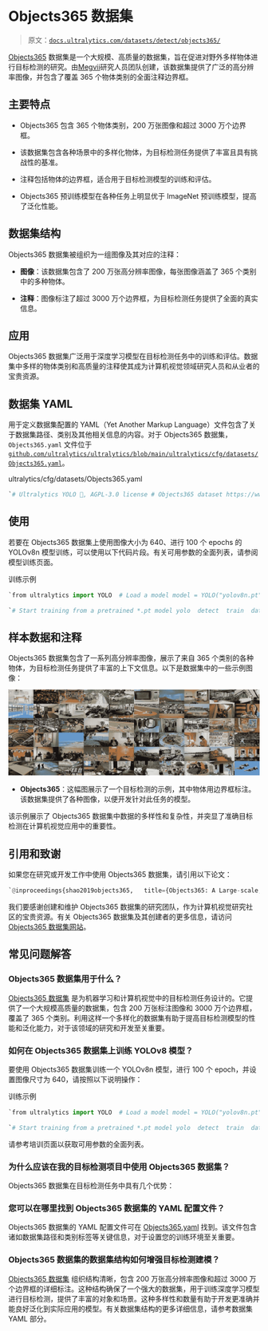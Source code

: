 # Objects365 数据集

> 原文：[`docs.ultralytics.com/datasets/detect/objects365/`](https://docs.ultralytics.com/datasets/detect/objects365/)

[Objects365](https://www.objects365.org/) 数据集是一个大规模、高质量的数据集，旨在促进对野外多样物体进行目标检测的研究。由[Megvii](https://en.megvii.com/)研究人员团队创建，该数据集提供了广泛的高分辨率图像，并包含了覆盖 365 个物体类别的全面注释边界框。

## 主要特点

+   Objects365 包含 365 个物体类别，200 万张图像和超过 3000 万个边界框。

+   该数据集包含各种场景中的多样化物体，为目标检测任务提供了丰富且具有挑战性的基准。

+   注释包括物体的边界框，适合用于目标检测模型的训练和评估。

+   Objects365 预训练模型在各种任务上明显优于 ImageNet 预训练模型，提高了泛化性能。

## 数据集结构

Objects365 数据集被组织为一组图像及其对应的注释：

+   **图像**：该数据集包含了 200 万张高分辨率图像，每张图像涵盖了 365 个类别中的多种物体。

+   **注释**：图像标注了超过 3000 万个边界框，为目标检测任务提供了全面的真实信息。

## 应用

Objects365 数据集广泛用于深度学习模型在目标检测任务中的训练和评估。数据集中多样的物体类别和高质量的注释使其成为计算机视觉领域研究人员和从业者的宝贵资源。

## 数据集 YAML

用于定义数据集配置的 YAML（Yet Another Markup Language）文件包含了关于数据集路径、类别及其他相关信息的内容。对于 Objects365 数据集，`Objects365.yaml` 文件位于[`github.com/ultralytics/ultralytics/blob/main/ultralytics/cfg/datasets/Objects365.yaml`](https://github.com/ultralytics/ultralytics/blob/main/ultralytics/cfg/datasets/Objects365.yaml)。

ultralytics/cfg/datasets/Objects365.yaml

```py
`# Ultralytics YOLO 🚀, AGPL-3.0 license # Objects365 dataset https://www.objects365.org/ by Megvii # Documentation: https://docs.ultralytics.com/datasets/detect/objects365/ # Example usage: yolo train data=Objects365.yaml # parent # ├── ultralytics # └── datasets #     └── Objects365  ← downloads here (712 GB = 367G data + 345G zips)  # Train/val/test sets as 1) dir: path/to/imgs, 2) file: path/to/imgs.txt, or 3) list: [path/to/imgs1, path/to/imgs2, ..] path:  ../datasets/Objects365  # dataset root dir train:  images/train  # train images (relative to 'path') 1742289 images val:  images/val  # val images (relative to 'path') 80000 images test:  # test images (optional)  # Classes names:   0:  Person   1:  Sneakers   2:  Chair   3:  Other Shoes   4:  Hat   5:  Car   6:  Lamp   7:  Glasses   8:  Bottle   9:  Desk   10:  Cup   11:  Street Lights   12:  Cabinet/shelf   13:  Handbag/Satchel   14:  Bracelet   15:  Plate   16:  Picture/Frame   17:  Helmet   18:  Book   19:  Gloves   20:  Storage box   21:  Boat   22:  Leather Shoes   23:  Flower   24:  Bench   25:  Potted Plant   26:  Bowl/Basin   27:  Flag   28:  Pillow   29:  Boots   30:  Vase   31:  Microphone   32:  Necklace   33:  Ring   34:  SUV   35:  Wine Glass   36:  Belt   37:  Monitor/TV   38:  Backpack   39:  Umbrella   40:  Traffic Light   41:  Speaker   42:  Watch   43:  Tie   44:  Trash bin Can   45:  Slippers   46:  Bicycle   47:  Stool   48:  Barrel/bucket   49:  Van   50:  Couch   51:  Sandals   52:  Basket   53:  Drum   54:  Pen/Pencil   55:  Bus   56:  Wild Bird   57:  High Heels   58:  Motorcycle   59:  Guitar   60:  Carpet   61:  Cell Phone   62:  Bread   63:  Camera   64:  Canned   65:  Truck   66:  Traffic cone   67:  Cymbal   68:  Lifesaver   69:  Towel   70:  Stuffed Toy   71:  Candle   72:  Sailboat   73:  Laptop   74:  Awning   75:  Bed   76:  Faucet   77:  Tent   78:  Horse   79:  Mirror   80:  Power outlet   81:  Sink   82:  Apple   83:  Air Conditioner   84:  Knife   85:  Hockey Stick   86:  Paddle   87:  Pickup Truck   88:  Fork   89:  Traffic Sign   90:  Balloon   91:  Tripod   92:  Dog   93:  Spoon   94:  Clock   95:  Pot   96:  Cow   97:  Cake   98:  Dinning Table   99:  Sheep   100:  Hanger   101:  Blackboard/Whiteboard   102:  Napkin   103:  Other Fish   104:  Orange/Tangerine   105:  Toiletry   106:  Keyboard   107:  Tomato   108:  Lantern   109:  Machinery Vehicle   110:  Fan   111:  Green Vegetables   112:  Banana   113:  Baseball Glove   114:  Airplane   115:  Mouse   116:  Train   117:  Pumpkin   118:  Soccer   119:  Skiboard   120:  Luggage   121:  Nightstand   122:  Tea pot   123:  Telephone   124:  Trolley   125:  Head Phone   126:  Sports Car   127:  Stop Sign   128:  Dessert   129:  Scooter   130:  Stroller   131:  Crane   132:  Remote   133:  Refrigerator   134:  Oven   135:  Lemon   136:  Duck   137:  Baseball Bat   138:  Surveillance Camera   139:  Cat   140:  Jug   141:  Broccoli   142:  Piano   143:  Pizza   144:  Elephant   145:  Skateboard   146:  Surfboard   147:  Gun   148:  Skating and Skiing shoes   149:  Gas stove   150:  Donut   151:  Bow Tie   152:  Carrot   153:  Toilet   154:  Kite   155:  Strawberry   156:  Other Balls   157:  Shovel   158:  Pepper   159:  Computer Box   160:  Toilet Paper   161:  Cleaning Products   162:  Chopsticks   163:  Microwave   164:  Pigeon   165:  Baseball   166:  Cutting/chopping Board   167:  Coffee Table   168:  Side Table   169:  Scissors   170:  Marker   171:  Pie   172:  Ladder   173:  Snowboard   174:  Cookies   175:  Radiator   176:  Fire Hydrant   177:  Basketball   178:  Zebra   179:  Grape   180:  Giraffe   181:  Potato   182:  Sausage   183:  Tricycle   184:  Violin   185:  Egg   186:  Fire Extinguisher   187:  Candy   188:  Fire Truck   189:  Billiards   190:  Converter   191:  Bathtub   192:  Wheelchair   193:  Golf Club   194:  Briefcase   195:  Cucumber   196:  Cigar/Cigarette   197:  Paint Brush   198:  Pear   199:  Heavy Truck   200:  Hamburger   201:  Extractor   202:  Extension Cord   203:  Tong   204:  Tennis Racket   205:  Folder   206:  American Football   207:  earphone   208:  Mask   209:  Kettle   210:  Tennis   211:  Ship   212:  Swing   213:  Coffee Machine   214:  Slide   215:  Carriage   216:  Onion   217:  Green beans   218:  Projector   219:  Frisbee   220:  Washing Machine/Drying Machine   221:  Chicken   222:  Printer   223:  Watermelon   224:  Saxophone   225:  Tissue   226:  Toothbrush   227:  Ice cream   228:  Hot-air balloon   229:  Cello   230:  French Fries   231:  Scale   232:  Trophy   233:  Cabbage   234:  Hot dog   235:  Blender   236:  Peach   237:  Rice   238:  Wallet/Purse   239:  Volleyball   240:  Deer   241:  Goose   242:  Tape   243:  Tablet   244:  Cosmetics   245:  Trumpet   246:  Pineapple   247:  Golf Ball   248:  Ambulance   249:  Parking meter   250:  Mango   251:  Key   252:  Hurdle   253:  Fishing Rod   254:  Medal   255:  Flute   256:  Brush   257:  Penguin   258:  Megaphone   259:  Corn   260:  Lettuce   261:  Garlic   262:  Swan   263:  Helicopter   264:  Green Onion   265:  Sandwich   266:  Nuts   267:  Speed Limit Sign   268:  Induction Cooker   269:  Broom   270:  Trombone   271:  Plum   272:  Rickshaw   273:  Goldfish   274:  Kiwi fruit   275:  Router/modem   276:  Poker Card   277:  Toaster   278:  Shrimp   279:  Sushi   280:  Cheese   281:  Notepaper   282:  Cherry   283:  Pliers   284:  CD   285:  Pasta   286:  Hammer   287:  Cue   288:  Avocado   289:  Hamimelon   290:  Flask   291:  Mushroom   292:  Screwdriver   293:  Soap   294:  Recorder   295:  Bear   296:  Eggplant   297:  Board Eraser   298:  Coconut   299:  Tape Measure/Ruler   300:  Pig   301:  Showerhead   302:  Globe   303:  Chips   304:  Steak   305:  Crosswalk Sign   306:  Stapler   307:  Camel   308:  Formula 1   309:  Pomegranate   310:  Dishwasher   311:  Crab   312:  Hoverboard   313:  Meat ball   314:  Rice Cooker   315:  Tuba   316:  Calculator   317:  Papaya   318:  Antelope   319:  Parrot   320:  Seal   321:  Butterfly   322:  Dumbbell   323:  Donkey   324:  Lion   325:  Urinal   326:  Dolphin   327:  Electric Drill   328:  Hair Dryer   329:  Egg tart   330:  Jellyfish   331:  Treadmill   332:  Lighter   333:  Grapefruit   334:  Game board   335:  Mop   336:  Radish   337:  Baozi   338:  Target   339:  French   340:  Spring Rolls   341:  Monkey   342:  Rabbit   343:  Pencil Case   344:  Yak   345:  Red Cabbage   346:  Binoculars   347:  Asparagus   348:  Barbell   349:  Scallop   350:  Noddles   351:  Comb   352:  Dumpling   353:  Oyster   354:  Table Tennis paddle   355:  Cosmetics Brush/Eyeliner Pencil   356:  Chainsaw   357:  Eraser   358:  Lobster   359:  Durian   360:  Okra   361:  Lipstick   362:  Cosmetics Mirror   363:  Curling   364:  Table Tennis  # Download script/URL (optional) --------------------------------------------------------------------------------------- download:  |   from tqdm import tqdm    from ultralytics.utils.checks import check_requirements   from ultralytics.utils.downloads import download   from ultralytics.utils.ops import xyxy2xywhn    import numpy as np   from pathlib import Path    check_requirements(('pycocotools>=2.0',))   from pycocotools.coco import COCO    # Make Directories   dir = Path(yaml['path'])  # dataset root dir   for p in 'images', 'labels':   (dir / p).mkdir(parents=True, exist_ok=True)   for q in 'train', 'val':   (dir / p / q).mkdir(parents=True, exist_ok=True)    # Train, Val Splits   for split, patches in [('train', 50 + 1), ('val', 43 + 1)]:   print(f"Processing {split} in {patches} patches ...")   images, labels = dir / 'images' / split, dir / 'labels' / split    # Download   url = f"https://dorc.ks3-cn-beijing.ksyun.com/data-set/2020Objects365%E6%95%B0%E6%8D%AE%E9%9B%86/{split}/"   if split == 'train':   download([f'{url}zhiyuan_objv2_{split}.tar.gz'], dir=dir)  # annotations json   download([f'{url}patch{i}.tar.gz' for i in range(patches)], dir=images, curl=True, threads=8)   elif split == 'val':   download([f'{url}zhiyuan_objv2_{split}.json'], dir=dir)  # annotations json   download([f'{url}images/v1/patch{i}.tar.gz' for i in range(15 + 1)], dir=images, curl=True, threads=8)   download([f'{url}images/v2/patch{i}.tar.gz' for i in range(16, patches)], dir=images, curl=True, threads=8)    # Move   for f in tqdm(images.rglob('*.jpg'), desc=f'Moving {split} images'):   f.rename(images / f.name)  # move to /images/{split}    # Labels   coco = COCO(dir / f'zhiyuan_objv2_{split}.json')   names = [x["name"] for x in coco.loadCats(coco.getCatIds())]   for cid, cat in enumerate(names):   catIds = coco.getCatIds(catNms=[cat])   imgIds = coco.getImgIds(catIds=catIds)   for im in tqdm(coco.loadImgs(imgIds), desc=f'Class {cid + 1}/{len(names)} {cat}'):   width, height = im["width"], im["height"]   path = Path(im["file_name"])  # image filename   try:   with open(labels / path.with_suffix('.txt').name, 'a') as file:   annIds = coco.getAnnIds(imgIds=im["id"], catIds=catIds, iscrowd=None)   for a in coco.loadAnns(annIds):   x, y, w, h = a['bbox']  # bounding box in xywh (xy top-left corner)   xyxy = np.array([x, y, x + w, y + h])[None]  # pixels(1,4)   x, y, w, h = xyxy2xywhn(xyxy, w=width, h=height, clip=True)[0]  # normalized and clipped   file.write(f"{cid} {x:.5f} {y:.5f} {w:.5f} {h:.5f}\n")   except Exception as e:   print(e)` 
```

## 使用

若要在 Objects365 数据集上使用图像大小为 640、进行 100 个 epochs 的 YOLOv8n 模型训练，可以使用以下代码片段。有关可用参数的全面列表，请参阅模型训练页面。

训练示例

```py
`from ultralytics import YOLO  # Load a model model = YOLO("yolov8n.pt")  # load a pretrained model (recommended for training)  # Train the model results = model.train(data="Objects365.yaml", epochs=100, imgsz=640)` 
```

```py
`# Start training from a pretrained *.pt model yolo  detect  train  data=Objects365.yaml  model=yolov8n.pt  epochs=100  imgsz=640` 
```

## 样本数据和注释

Objects365 数据集包含了一系列高分辨率图像，展示了来自 365 个类别的各种物体，为目标检测任务提供了丰富的上下文信息。以下是数据集中的一些示例图像：

![数据集示例图像](img/552add208d5a3ed48a5443d1a19aae5f.png)

+   **Objects365**：这幅图展示了一个目标检测的示例，其中物体用边界框标注。该数据集提供了各种图像，以便开发针对此任务的模型。

该示例展示了 Objects365 数据集中数据的多样性和复杂性，并突显了准确目标检测在计算机视觉应用中的重要性。

## 引用和致谢

如果您在研究或开发工作中使用 Objects365 数据集，请引用以下论文：

```py
`@inproceedings{shao2019objects365,   title={Objects365: A Large-scale, High-quality Dataset for Object Detection},   author={Shao, Shuai and Li, Zeming and Zhang, Tianyuan and Peng, Chao and Yu, Gang and Li, Jing and Zhang, Xiangyu and Sun, Jian},   booktitle={Proceedings of the IEEE/CVF International Conference on Computer Vision},   pages={8425--8434},   year={2019} }` 
```

我们要感谢创建和维护 Objects365 数据集的研究团队，作为计算机视觉研究社区的宝贵资源。有关 Objects365 数据集及其创建者的更多信息，请访问 [Objects365 数据集网站](https://www.objects365.org/)。

## 常见问题解答

### Objects365 数据集用于什么？

[Objects365 数据集](https://www.objects365.org/) 是为机器学习和计算机视觉中的目标检测任务设计的。它提供了一个大规模高质量的数据集，包含 200 万张标注图像和 3000 万个边界框，覆盖了 365 个类别。利用这样一个多样化的数据集有助于提高目标检测模型的性能和泛化能力，对于该领域的研究和开发至关重要。

### 如何在 Objects365 数据集上训练 YOLOv8 模型？

要使用 Objects365 数据集训练一个 YOLOv8n 模型，进行 100 个 epoch，并设置图像尺寸为 640，请按照以下说明操作：

训练示例

```py
`from ultralytics import YOLO  # Load a model model = YOLO("yolov8n.pt")  # load a pretrained model (recommended for training)  # Train the model results = model.train(data="Objects365.yaml", epochs=100, imgsz=640)` 
```

```py
`# Start training from a pretrained *.pt model yolo  detect  train  data=Objects365.yaml  model=yolov8n.pt  epochs=100  imgsz=640` 
```

请参考培训页面以获取可用参数的全面列表。

### 为什么应该在我的目标检测项目中使用 Objects365 数据集？

Objects365 数据集在目标检测任务中具有几个优势：

### 您可以在哪里找到 Objects365 数据集的 YAML 配置文件？

Objects365 数据集的 YAML 配置文件可在 [Objects365.yaml](https://github.com/ultralytics/ultralytics/blob/main/ultralytics/cfg/datasets/Objects365.yaml) 找到。该文件包含诸如数据集路径和类别标签等关键信息，对于设置您的训练环境至关重要。

### Objects365 数据集的数据集结构如何增强目标检测建模？

[Objects365 数据集](https://www.objects365.org/) 组织结构清晰，包含 200 万张高分辨率图像和超过 3000 万个边界框的详细标注。这种结构确保了一个强大的数据集，用于训练深度学习模型进行目标检测，提供了丰富的对象和场景。这种多样性和数量有助于开发更准确并能良好泛化到实际应用的模型。有关数据集结构的更多详细信息，请参考数据集 YAML 部分。
